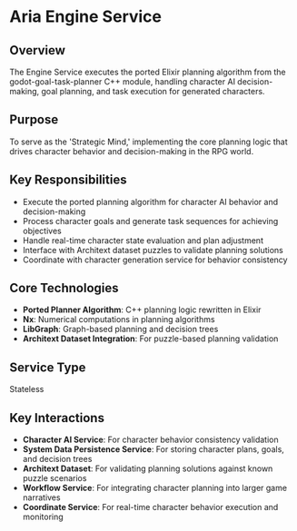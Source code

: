 # Aria Engine Service

## Overview

The Engine Service executes the ported Elixir planning algorithm from the godot-goal-task-planner C++ module, handling character AI decision-making, goal planning, and task execution for generated characters.

## Purpose

To serve as the 'Strategic Mind,' implementing the core planning logic that drives character behavior and decision-making in the RPG world.

## Key Responsibilities

- Execute the ported planning algorithm for character AI behavior and decision-making
- Process character goals and generate task sequences for achieving objectives
- Handle real-time character state evaluation and plan adjustment
- Interface with Architext dataset puzzles to validate planning solutions
- Coordinate with character generation service for behavior consistency

## Core Technologies

- **Ported Planner Algorithm**: C++ planning logic rewritten in Elixir
- **Nx**: Numerical computations in planning algorithms
- **LibGraph**: Graph-based planning and decision trees
- **Architext Dataset Integration**: For puzzle-based planning validation

## Service Type

Stateless

## Key Interactions

- **Character AI Service**: For character behavior consistency validation
- **System Data Persistence Service**: For storing character plans, goals, and decision trees
- **Architext Dataset**: For validating planning solutions against known puzzle scenarios
- **Workflow Service**: For integrating character planning into larger game narratives
- **Coordinate Service**: For real-time character behavior execution and monitoring